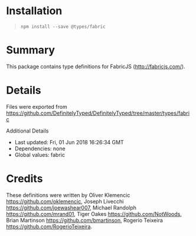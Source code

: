 # Installation
> `npm install --save @types/fabric`

# Summary
This package contains type definitions for FabricJS (http://fabricjs.com/).

# Details
Files were exported from https://github.com/DefinitelyTyped/DefinitelyTyped/tree/master/types/fabric

Additional Details
 * Last updated: Fri, 01 Jun 2018 16:26:34 GMT
 * Dependencies: none
 * Global values: fabric

# Credits
These definitions were written by Oliver Klemencic <https://github.com/oklemencic>, Joseph Livecchi <https://github.com/joewashear007>, Michael Randolph <https://github.com/mrand01>, Tiger Oakes <https://github.com/NotWoods>, Brian Martinson <https://github.com/bmartinson>, Rogerio Teixeira <https://github.com/RogerioTeixeira>.
